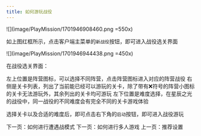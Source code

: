 ```yaml
---
title: 如何游玩战役
---
```


![](image/PlayMission/1701946908460.png =550x)

如上图红框所示，点击客户端主菜单的`新战役`按钮，即可进入战役选关界面

![](image/PlayMission/1701946944438.png =450x)

在战役选关界面：

左上位置是阵营图标，可以选择不同阵营，点击阵营图标进入对应的阵营战役
右侧是关卡列表，列出了当前能已经可以游玩的关卡，除了带有:x:符号的阵营小图标的关卡无法游玩外，其余列出的关卡均可游玩
左下位置是难度选择，在星辰之光的战役中，同一战役的不同难度会有完全不同的关卡游戏体验

选择关卡以及合适的难度后，即可点击右下角的`启动`按钮，即可进入战役游玩

<GuideButton to="/QuickStart/PlaySkirmish">下一页：如何进行遭遇战模式</GuideButton>
<GuideButton to="/QuickStart/PlayOnline">下一页：如何进行多人游戏</GuideButton>
<GuideButton to="/QuickStart/ESSetting">上一页：推荐设置</GuideButton>
